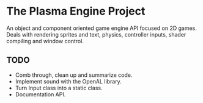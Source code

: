 # The Plasma Engine Project

An object and component oriented game engine API focused on 2D games.
Deals with rendering sprites and text, physics, controller inputs, shader compiling and window control.

## TODO
- Comb through, clean up and summarize code.
- Implement sound with the OpenAL library.
- Turn Input class into a static class.
- Documentation API.
